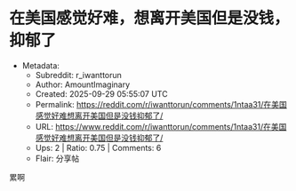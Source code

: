 # 在美国感觉好难，想离开美国但是没钱，抑郁了

- Metadata:
  - Subreddit: r_iwanttorun
  - Author: AmountImaginary
  - Created: 2025-09-29 05:55:07 UTC
  - Permalink: https://reddit.com/r/iwanttorun/comments/1ntaa31/在美国感觉好难想离开美国但是没钱抑郁了/
  - URL: https://www.reddit.com/r/iwanttorun/comments/1ntaa31/在美国感觉好难想离开美国但是没钱抑郁了/
  - Ups: 2 | Ratio: 0.75 | Comments: 6
  - Flair: 分享帖


累啊

